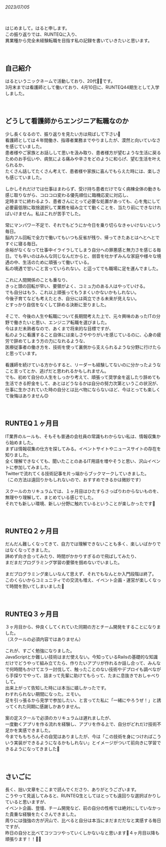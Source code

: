 ###### 2023/07/05

<br>
はじめまして。はると申します。<br>
この振り返りでは、RUNTEQに入り、<br>
異業種から完全未経験転職を目指す私の記録を書いていきたいと思います。<br>
<br>
<br>

## 自己紹介

はるというニックネームで活動しており、20代💁‍♀️です。<br>
3月末までは看護師として働いており、4月10日に、RUNTEQ44期生として入学しました。<br>
<br>
<br>
## どうして看護師からエンジニア転職なのか

少し長くなるので、振り返りを見たい方は飛ばして下さい🙇<br>
看護師としては４年間働き、指導者業務までやりましたが、漠然と向いていなさを感じていました。<br>
患者様やご家族とお話しして思いを汲み取り、患者様方が望むような生活に戻るためのお手伝いや、病気による痛みや辛さをどのように和らげ、望む生活を叶えられるか、<br>
たくさん話してたくさん考えて、患者様や家族に喜んでもらえた時には、楽しさも感じていました。<br>
<br>
しかしそれだけでは仕事はまわらず、受け持ち患者だけでなく病棟全体の動きも感じ取りながら、コロコロ変わる優先順位に臨機応変に対応し、<br>
定時までに終わるよう、患者さんにとって必要な処置があっても、心を鬼にして必要最低限に取捨選択して業務を組み立てて動くことを、当たり前にできなければいけません。私はこれが苦手でした。<br>
<br>
常にマンパワー不足で、それでもどうにか今日を乗り切らなきゃいけないという毎日。<br>
脳内フル回転で全力で働いてもいつも反省が残り、帰ってきたあとはへとへとですぐに寝る毎日。<br>
余裕がなくなって仕事中イライラしてしまう自分への罪悪感と無力さを感じる毎日。でも辛いのはみんな同じなんだからと、弱音を吐かずみんな家庭や様々な境遇の中、生活のために頑張って働いている。<br>
私の境遇で甘いこと言っていられない。と這ってでも職場に足を運んでました。<br>
<br>
これに人間関係のことも重なり、<br>
きっと頭の回転が早い、要領がよく、コミュ力のある人はやっていける。<br>
でも自分はもう、これ以上頑張ってもうまくいかないかもしれない。<br>
今後子育てなども考えたとき、自分には両立できる未来が見えない。<br>
とすっかり自信をなくして辞める決断に至りました。<br>
<br>
そこで、今後の人生や転職について長期間考えた上で、元々興味のあったITの分野で働きたいと思い、エンジニア転職を選びました。<br>
今はまだ未熟者なので、あくまで将来的な目標ですが、<br>
私のように看護すること自体には楽しさややりがいを感じているのに、心身の疲労で辞めてしまう方の力になれるような、<br>
医療従事者の働き方を、技術を使って裏側から支えられるような分野に行けたらと思っています。<br>
<br>
看護師を続けている方からすると、リーダーも経験してないのに分かったようなこと言ってとか、逃げだと思われるかもしれません。<br>
でも、初めて自分の人生をしっかり考えて、頑張って奨学金を返したり辞めても生活できる貯金をして、あとはどうなるかは自分の努力次第というこの状況が、<br>
仕事に生かされていた時の自分とは比べ物にならないほど、今はとっても楽しくて後悔はありません😊<br>
<br>
<br>
## RUNTEQ１ヶ月目

IT業界のルールも、そもそも普通の会社員の常識もわからない私は、情報収集から始めました。<br>
まずは情報収集の仕方を探してみる。イベントサイトやニュースサイトの存在を知りました。<br>
全く理解できなくても、聞いたことのあるIT用語を増やそうと思い、沢山イベントに参加してみました。<br>
Twitterで流れてくる技術記事を片っ端からブックマークしていきました。<br>
（この方法は遠回りかもしれないので、おすすめできるかは微妙です）<br>
<br>
スクールのカリキュラムでは、１ヶ月目はひたすらさっぱりわからないものを、無理やり理解して、まとめている感じでした。<br>
それでも新しい環境、新しい分野に触れているということが楽しかったです🐣<br>
<br>
<br>
## RUNTEQ２ヶ月目

だんだん難しくなってきて、自力では理解できないことも多く、楽しいばかりではなくなってきました。<br>
諦めず向き合ってみたり、時間がかかりすぎるので飛ばしてみたり、<br>
まだまだプログラミング学習の要領を掴めないでいました。<br>
<br>
まだプログラミング楽しいなんて思えず、それでもなんとか入門段階は終了。<br>
このくらいからコミュニティでの交流も増え、イベント企画・運営が楽しくなって時間を割いてしまいました🤣<br>
<br>
<br>
## RUNTEQ３ヶ月目

３ヶ月目から、仲良くしてくれていた同期の方とチーム開発をすることになりました。<br>
（スクールの必須内容ではありません）<br>
<br>
これが、すごく勉強になりました。<br>
JavaScriptとか難しい技術はまだ使えない。今知っているRailsの基礎的な知識だけでどうやって組み立てたら、作りたいアプリが作れるか話し合って、みんなで何時間もかけてエラー討伐して、触ったことのない技術やデプロイも調べながら手探りでやって、詰まって先輩に助けてもらって、たまに息抜きでおしゃべりして。<br>
出来上がって告知した時には本当に嬉しかったです。<br>
わすれられない期間になった。エモい。<br>
足を引っ張るから見学で参加したい、と言ってた私に「一緒にやろうぜ！」と誘ってくれた同期に感謝しかありません。<br>
<br>
案の定スクールで必須のカリキュラムは遅れましたが、<br>
一度動くアプリを作る流れを経験し、アプリを作る上で、自分がどれだけ技術不足かを実感できました。<br>
今までももちろんその自覚はありましたが、今は「この技術を身につければこういう実装ができるようになるかもしれない」とイメージがついて前向きに学習できるようになってきました🐥<br>
<br>
<br>
## さいごに

長く、拙い文章をここまで読んでくださり、ありがとうございます。<br>
こうやって見返してみると、RUNTEQ生としてはとっても遠回りな選択ばかりしていると思いますが、<br>
イベント企画、登壇、チーム開発など、前の自分の性格では絶対にしていなかった貴重な経験をたくさんできました。<br>
周りには強強の方が沢山で、比べると自分は本当にまだまだだなと実感する毎日ですが、<br>
昨日の自分と比べてコツコツやっていくしかないなと思います🐢４ヶ月目以降も頑張ります！！✊🏻<br>
<br>
<br>

